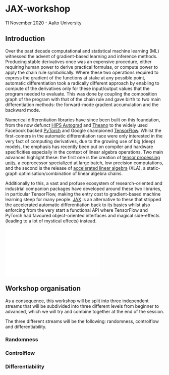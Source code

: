 

# JAX-workshop
11 November 2020 - Aalto University

## Introduction

Over the past decade computational and statistical machine learning (ML) witnessed the advent of 
gradient-based learning and inference methods. Producing stable derivatives once was an expensive procedure, 
either requiring human power to derive practical formulas, or compute power to apply the chain rule symbolically. 
Where these two operations required to express the gradient of the functions at stake at any possible point, 
automatic differentiation took a radically different approach by enabling to compute of the derivatives only 
for these input/output values that the program needed to evaluate. This was done by coupling the composition graph 
of the program with that of the chain rule and gave birth to two main differentiation methods: the forward-mode gradient 
accumulation and the backward mode. 

Numerical differentiation libraries have since been built on this foundation, from the now defunct 
[HIPS Autograd](https://github.com/HIPS/autograd) and [Theano](https://github.com/Theano/Theano) to the widely used 
Facebook backed [PyTorch](https://pytorch.org/) and Google championed [TensorFlow](https://www.tensorflow.org/). 
Whilst the first-comers in the automatic differentiation race were only interested in the very fact of computing 
derivatives, due to the growing use of big (deep) models, the emphasis has recently been put on compiler and 
hardware specificities especially in the context of linear algebra operations. Two main advances highlight these: the 
first one is the creation of 
[tensor processing units](https://cloud.google.com/blog/products/gcp/an-in-depth-look-at-googles-first-tensor-processing-unit-tpu), 
a coprocessor specialized at large batch, low precision computations, and the second is the release of [accelerated 
linear algebra](https://www.tensorflow.org/xla/) (XLA), a static-graph optimisation/combination of linear algebra chains.

Additionally to this, a vast and profuse ecosystem of research-oriented and industrial companion packages
have developed around these two libraries, in particular TensorFlow, making the entry cost to gradient-based machine
learning steep for many people. [JAX](https://github.com/google/jax) is an alternative to these that stripped the 
accelerated automatic differentiation back to its basics whilst also enforcing from the very start a functional API 
where TensorFlow and PyTorch had favoured object-oriented interfaces and magical side-effects (leading to a lot of 
mystical effects) instead.

![A subjective comparison](./incl/tf-pytorch-jax.pdf)

## Workshop organisation

As a consequence, this workshop will be split into three independent streams that will be subdivided into three 
different levels from beginner to advanced, which we will try and combine together at the end of the session.

The three different streams will be the following: randomness, controlflow and differentiability.

### Randomness

### Controlflow

### Differentiability

